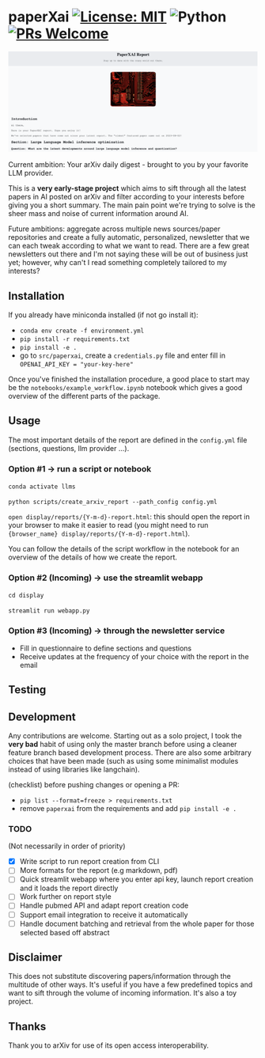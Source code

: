 # paperXai [![License: MIT](https://img.shields.io/badge/License-MIT-yellow.svg)](https://opensource.org/licenses/MIT) ![Python](https://img.shields.io/badge/python-3.9-blue.svg) [![PRs Welcome](https://img.shields.io/badge/PRs-welcome-brightgreen.svg?style=flat-square)](http://makeapullrequest.com)

![](./docs/example_report.png "An example report")

Current ambition: Your arXiv daily digest - brought to you by your favorite LLM provider.

This is a **very early-stage project** which aims to sift through all the latest papers in AI posted on arXiv and filter according to your interests before giving you a short summary. The main pain point we're trying to solve is the sheer mass and noise of current information around AI.

Future ambitions: aggregate across multiple news sources/paper repositories and create a fully automatic, personalized, newsletter that we can each tweak according to what we want to read. There are a few great newsletters out there and I'm not saying these will be out of business just yet; however, why can't I read something completely tailored to my interests?

## Installation

If you already have miniconda installed (if not go install it):

- `conda env create -f environment.yml`
- `pip install -r requirements.txt`
- `pip install -e .`
- go to `src/paperxai`, create a `credentials.py` file and enter fill in `OPENAI_API_KEY = "your-key-here"`

Once you've finished the installation procedure, a good place to start may be the `notebooks/example_workflow.ipynb` notebook which gives a good overview of the different parts of the package.

## Usage

The most important details of the report are defined in the `config.yml` file (sections, questions, llm provider ...).

### Option #1 -> run a script or notebook

`conda activate llms`

`python scripts/create_arxiv_report --path_config config.yml`

`open display/reports/{Y-m-d}-report.html`: this should open the report in your browser to make it easier to read (you might need to run `{browser_name} display/reports/{Y-m-d}-report.html`).

You can follow the details of the script workflow in the notebook for an overview of the details of how we create the report.

### Option #2 (Incoming) -> use the streamlit webapp

`cd display`

`streamlit run webapp.py`

### Option #3 (Incoming) -> through the newsletter service

- Fill in questionnaire to define sections and questions
- Receive updates at the frequency of your choice with the report in the email

## Testing

## Development

Any contributions are welcome. Starting out as a solo project, I took the **very bad** habit of using only the master branch before using a cleaner feature branch based development process. There are also some arbitrary choices that have been made (such as using some minimalist modules instead of using libraries like langchain).

(checklist) before pushing changes or opening a PR:

- `pip list --format=freeze > requirements.txt`
- remove `paperxai` from the requirements and add `pip install -e .`

### TODO

(Not necessarily in order of priority)

- [x] Write script to run report creation from CLI
- [ ] More formats for the report (e.g markdown, pdf)
- [ ] Quick streamlit webapp where you enter api key, launch report creation and it loads the report directly
- [ ] Work further on report style
- [ ] Handle pubmed API and adapt report creation code
- [ ] Support email integration to receive it automatically
- [ ] Handle document batching and retrieval from the whole paper for those selected based off abstract

## Disclaimer

This does not substitute discovering papers/information through the multitude of other ways. It's useful if you have a few predefined topics and want to sift through the volume of incoming information. It's also a toy project.

## Thanks

Thank you to arXiv for use of its open access interoperability.
